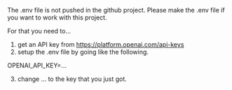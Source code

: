 The .env file is not pushed in the github project.
Please make the .env file if you want to work with this project.

For that you need to...
1. get an API key from https://platform.openai.com/api-keys
2. setup the .env file by going like the following.

OPENAI_API_KEY=...

3. change ... to the key that you just got.